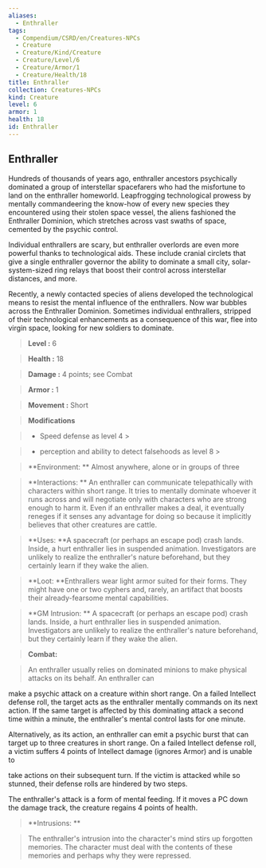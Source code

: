 ```yaml
---
aliases:
  - Enthraller
tags:
  - Compendium/CSRD/en/Creatures-NPCs
  - Creature
  - Creature/Kind/Creature
  - Creature/Level/6
  - Creature/Armor/1
  - Creature/Health/18
title: Enthraller
collection: Creatures-NPCs
kind: Creature
level: 6
armor: 1
health: 18
id: Enthraller
---
```

## Enthraller    
Hundreds of thousands of years ago, enthraller ancestors psychically dominated a group of interstellar spacefarers who had the misfortune to land on the enthraller homeworld. Leapfrogging technological prowess by mentally commandeering the know-how of every new species they encountered using their stolen space vessel, the aliens fashioned the Enthraller Dominion, which stretches across vast swaths of space, cemented by the psychic control.  
Individual enthrallers are scary, but enthraller overlords are even more powerful thanks to technological aids. These include cranial circlets that give a single enthraller governor the ability to dominate a small city, solar-system-sized ring relays that boost their control across interstellar distances, and more.  
Recently, a newly contacted species of aliens developed the technological means to resist the mental influence of the enthrallers. Now war bubbles across the Enthraller Dominion. Sometimes individual enthrallers, stripped of their technological enhancements as a consequence of this war, flee into virgin space, looking for new soldiers to dominate.    
  
    
> **Level :** 6    
> **Health :** 18    
> **Damage :** 4 points; see Combat    
> **Armor :** 1    
> **Movement :** Short    
> **Modifications**    
>- Speed defense as level 4 >  
>    
>- perception and ability to detect falsehoods as level 8 >  
>    
> **Environment: ** Almost anywhere, alone or in groups of three    
> **Interactions: ** An enthraller can communicate telepathically with characters within short range. It tries to mentally dominate whoever it runs across and will negotiate only with characters who are strong enough to harm it. Even if an enthraller makes a deal, it eventually reneges if it senses any advantage for doing so because it implicitly believes that other creatures are cattle.    
> **Uses: **A spacecraft (or perhaps an escape pod) crash lands. Inside, a hurt enthraller lies in suspended animation. Investigators are unlikely to realize the enthraller's nature beforehand, but they certainly learn if they wake the alien.    
> **Loot: **Enthrallers wear light armor suited for their forms. They might have one or two cyphers and, rarely, an artifact that boosts their already-fearsome mental capabilities.    
> **GM Intrusion: ** A spacecraft (or perhaps an escape pod) crash lands. Inside, a hurt enthraller lies in suspended animation. Investigators are unlikely to realize the enthraller's nature beforehand, but they certainly learn if they wake the alien.    
  
> **Combat:**   
> An enthraller usually relies on dominated minions to make physical attacks on its behalf. An enthraller can  
make a psychic attack on a creature within short range. On a failed Intellect defense roll, the target acts as the enthraller mentally commands on its next action. If the same target is affected by this dominating attack a second time within a minute, the enthraller's mental control lasts for one minute.  
Alternatively, as its action, an enthraller can emit a psychic burst that can target up to three creatures in short range. On a failed Intellect defense roll, a victim suffers 4 points of Intellect damage (ignores Armor) and is unable to  
take actions on their subsequent turn. If the victim is attacked while so stunned, their defense rolls are hindered by two steps.  
The enthraller's attack is a form of mental feeding. If it moves a PC down the damage track, the creature regains 4 points of health.    
    
  
> **Intrusions: **   
> The enthraller's intrusion into the character's mind stirs up forgotten memories. The character must deal with the contents of these memories and perhaps why they were repressed.    
